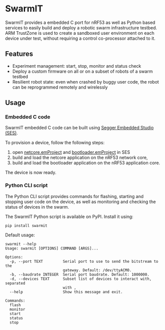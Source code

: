  # SwarmIT

 SwarmIT provides a embedded C port for nRF53 as well as Python based services to
 easily build and deploy a robotic swarm infrastructure testbed.
 ARM TrustZone is used to create a sandboxed user environment on each device
 under test, without requiring a control co-processor attached to it.

## Features

- Experiment management: start, stop, monitor and status check
- Deploy a custom firmware on all or on a subset of robots of a swarm testbed
- Resilient robot state: even when crashed by buggy user code, the robot can be reprogrammed remotely and wirelessly

## Usage

### Embedded C code

SwarmIT embedded C code can be built using
[Segger Embedded Studio (SES)](https://www.segger.com/products/development-tools/embedded-studio/).

To provision a device, follow the following steps:
1. open [netcore.emProject](device/network_core/netcore.emProject)
and [bootloader.emProject](device/bootloader/bootloader.emProject) in SES
2. build and load the netcore application on the nRF53 network core,
3. build and load the bootloader application on the nRF53 application core.

The device is now ready.

### Python CLI script

The Python CLI script provides commands for flashing, starting and stopping user
code on the device, as well as monitoring and checking the status of devices
in the swarm.

The SwarmIT Python script is available on PyPI. Install it using:

```
pip install swarmit
```

Default usage:

```
swarmit --help
Usage: swarmit [OPTIONS] COMMAND [ARGS]...

Options:
  -p, --port TEXT         Serial port to use to send the bitstream to the
                          gateway. Default: /dev/ttyACM0.
  -b, --baudrate INTEGER  Serial port baudrate. Default: 1000000.
  -d, --devices TEXT      Subset list of devices to interact with, separated
                          with ,
  --help                  Show this message and exit.

Commands:
  flash
  monitor
  start
  status
  stop
```
